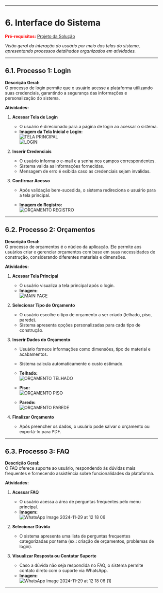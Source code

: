 

---

# 6. Interface do Sistema

<span style="color:red">**Pré-requisitos:** <a href="4-Projeto-Solucao.md">Projeto da Solução</a></span>

_Visão geral da interação do usuário por meio das telas do sistema, apresentando processos detalhados organizados em atividades._

---

## **6.1. Processo 1: Login**

**Descrição Geral:**  
O processo de login permite que o usuário acesse a plataforma utilizando suas credenciais, garantindo a segurança das informações e personalização do sistema.

**Atividades:**

1. **Acessar Tela de Login**  
   - O usuário é direcionado para a página de login ao acessar o sistema.  
   - **Imagem da Tela Inicial e Login:**  
     ![TELA PRINCIPAL](https://github.com/user-attachments/assets/c73e59e6-185f-4c85-b7b7-ed268bf243f1)  
     ![LOGIN](https://github.com/user-attachments/assets/de12646e-bd35-42fd-a305-30861ff9de64)  
   
2. **Inserir Credenciais**  
   - O usuário informa o e-mail e a senha nos campos correspondentes.  
   - Sistema valida as informações fornecidas.  
   - Mensagem de erro é exibida caso as credenciais sejam inválidas.

3. **Confirmar Acesso**  
   - Após validação bem-sucedida, o sistema redireciona o usuário para a tela principal.

   - **Imagem do Registro:**  
     ![ORÇAMENTO REGISTRO](https://github.com/user-attachments/assets/da0477a8-17f4-4353-ba40-517160b807b1)

---

## **6.2. Processo 2: Orçamentos**

**Descrição Geral:**  
O processo de orçamentos é o núcleo da aplicação. Ele permite aos usuários criar e gerenciar orçamentos com base em suas necessidades de construção, considerando diferentes materiais e dimensões.

**Atividades:**

1. **Acessar Tela Principal**  
   - O usuário visualiza a tela principal após o login.  
   - **Imagem:**  
     ![MAIN PAGE](https://github.com/user-attachments/assets/fd784dfe-b72e-4e06-8769-384a01ad5bc9)

2. **Selecionar Tipo de Orçamento**  
   - O usuário escolhe o tipo de orçamento a ser criado (telhado, piso, parede).  
   - Sistema apresenta opções personalizadas para cada tipo de construção.

3. **Inserir Dados do Orçamento**  
   - Usuário fornece informações como dimensões, tipo de material e acabamentos.  
   - Sistema calcula automaticamente o custo estimado.  

   - **Telhado:**  
     ![ORÇAMENTO TELHADO](https://github.com/user-attachments/assets/c32c5a3e-7d73-44c3-848d-0adf95cf67cb)  

   - **Piso:**  
     ![ORÇAMENTO PISO](https://github.com/user-attachments/assets/01573b2e-a45f-4aa7-b40a-9a3013392948)  

   - **Parede:**  
     ![ORÇAMENTO PAREDE](https://github.com/user-attachments/assets/1536c40c-63c8-4bb9-a9e0-12d0b8aafc7c)

4. **Finalizar Orçamento**  
   - Após preencher os dados, o usuário pode salvar o orçamento ou exportá-lo para PDF.

---

## **6.3. Processo 3: FAQ**

**Descrição Geral:**  
O FAQ oferece suporte ao usuário, respondendo às dúvidas mais frequentes e fornecendo assistência sobre funcionalidades da plataforma.

**Atividades:**

1. **Acessar FAQ**  
   - O usuário acessa a área de perguntas frequentes pelo menu principal.  
   - **Imagem:**  
     ![WhatsApp Image 2024-11-29 at 12 18 06](https://github.com/user-attachments/assets/4cd617d5-e08c-42f4-a87f-ad3d97cfbcc8)

2. **Selecionar Dúvida**  
   - O sistema apresenta uma lista de perguntas frequentes categorizadas por tema (ex.: criação de orçamentos, problemas de login).  

3. **Visualizar Resposta ou Contatar Suporte**  
   - Caso a dúvida não seja respondida no FAQ, o sistema permite contato direto com o suporte via WhatsApp.  
   - **Imagem:**  
     ![WhatsApp Image 2024-11-29 at 12 18 06 (1)](https://github.com/user-attachments/assets/1a4fab5e-13de-4dd2-a6b7-7ba5a7d4a54c)

---

